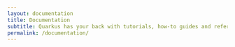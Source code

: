 ```yaml
---
layout: documentation
title: Documentation
subtitle: Quarkus has your back with tutorials, how-to guides and reference docs to help you be the most productive with your projects. 
permalink: /documentation/
---
```

